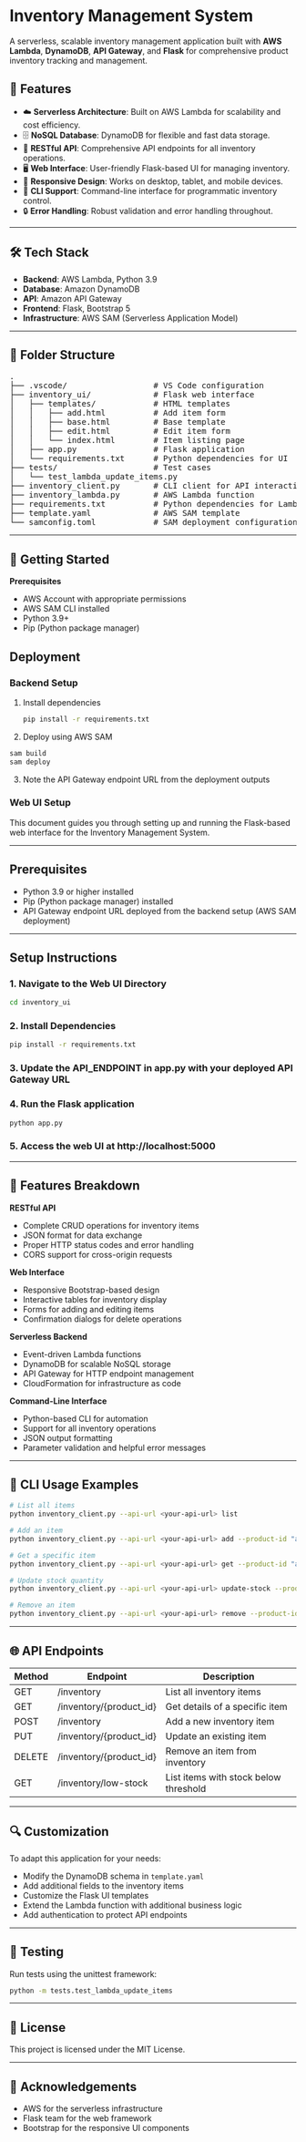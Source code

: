 # Inventory Management System

A serverless, scalable inventory management application built with **AWS Lambda**, **DynamoDB**, **API Gateway**, and **Flask** for comprehensive product inventory tracking and management.

## 🚀 Features

- ☁️ **Serverless Architecture**: Built on AWS Lambda for scalability and cost efficiency.
- 🗄️ **NoSQL Database**: DynamoDB for flexible and fast data storage.
- 🔄 **RESTful API**: Comprehensive API endpoints for all inventory operations.
- 🖥️ **Web Interface**: User-friendly Flask-based UI for managing inventory.
- 📱 **Responsive Design**: Works on desktop, tablet, and mobile devices.
- 🔧 **CLI Support**: Command-line interface for programmatic inventory control.
- 🔒 **Error Handling**: Robust validation and error handling throughout.

---

## 🛠️ Tech Stack

- **Backend**: AWS Lambda, Python 3.9
- **Database**: Amazon DynamoDB
- **API**: Amazon API Gateway
- **Frontend**: Flask, Bootstrap 5
- **Infrastructure**: AWS SAM (Serverless Application Model)

---

## 📁 Folder Structure

<pre lang="markdown">
.
├── .vscode/                  # VS Code configuration
├── inventory_ui/             # Flask web interface
│   ├── templates/            # HTML templates
│   │   ├── add.html          # Add item form
│   │   ├── base.html         # Base template
│   │   ├── edit.html         # Edit item form
│   │   └── index.html        # Item listing page
│   ├── app.py                # Flask application
│   └── requirements.txt      # Python dependencies for UI
├── tests/                    # Test cases
│   └── test_lambda_update_items.py
├── inventory_client.py       # CLI client for API interactions
├── inventory_lambda.py       # AWS Lambda function
├── requirements.txt          # Python dependencies for Lambda
├── template.yaml             # AWS SAM template
└── samconfig.toml            # SAM deployment configuration
</pre>

---

## 🚀 Getting Started

**Prerequisites**

* AWS Account with appropriate permissions
* AWS SAM CLI installed
* Python 3.9+
* Pip (Python package manager)

## Deployment

### Backend Setup

1. Install dependencies

   ```bash
   pip install -r requirements.txt

2. Deploy using AWS SAM
  ```bash
  sam build
  sam deploy
  ```

3. Note the API Gateway endpoint URL from the deployment outputs

### Web UI Setup

This document guides you through setting up and running the Flask-based web interface for the Inventory Management System.

---

## Prerequisites

- Python 3.9 or higher installed  
- Pip (Python package manager) installed  
- API Gateway endpoint URL deployed from the backend setup (AWS SAM deployment)

---

## Setup Instructions

### 1. Navigate to the Web UI Directory

```bash
cd inventory_ui
```

### 2. Install Dependencies

```bash
pip install -r requirements.txt
```

### 3. Update the API_ENDPOINT in app.py with your deployed API Gateway URL

### 4. Run the Flask application

```bash
python app.py
```

### 5. Access the web UI at http://localhost:5000

---

## 📱 Features Breakdown

**RESTful API**

* Complete CRUD operations for inventory items
* JSON format for data exchange
* Proper HTTP status codes and error handling
* CORS support for cross-origin requests

**Web Interface**

* Responsive Bootstrap-based design
* Interactive tables for inventory display
* Forms for adding and editing items
* Confirmation dialogs for delete operations

**Serverless Backend**

* Event-driven Lambda functions
* DynamoDB for scalable NoSQL storage
* API Gateway for HTTP endpoint management
* CloudFormation for infrastructure as code

**Command-Line Interface**

* Python-based CLI for automation
* Support for all inventory operations
* JSON output formatting
* Parameter validation and helpful error messages

---

## 🔧 CLI Usage Examples

```bash
# List all items
python inventory_client.py --api-url <your-api-url> list

# Add an item
python inventory_client.py --api-url <your-api-url> add --product-id "apple" --name "Apple" --price 1.99 --stock-quantity 100 --category "Fruit"

# Get a specific item
python inventory_client.py --api-url <your-api-url> get --product-id "apple"

# Update stock quantity
python inventory_client.py --api-url <your-api-url> update-stock --product-id "apple" --stock-change 10

# Remove an item
python inventory_client.py --api-url <your-api-url> remove --product-id "apple"
```

---

## 🌐 API Endpoints

| Method | Endpoint | Description |
|--------|----------|-------------|
| GET | /inventory | List all inventory items |
| GET | /inventory/{product_id} | Get details of a specific item |
| POST | /inventory | Add a new inventory item |
| PUT | /inventory/{product_id} | Update an existing item |
| DELETE | /inventory/{product_id} | Remove an item from inventory |
| GET | /inventory/low-stock | List items with stock below threshold |

---

## 🔍 Customization

To adapt this application for your needs:

* Modify the DynamoDB schema in `template.yaml`
* Add additional fields to the inventory items
* Customize the Flask UI templates
* Extend the Lambda function with additional business logic
* Add authentication to protect API endpoints

---

## 🧪 Testing

Run tests using the unittest framework:

```bash
python -m tests.test_lambda_update_items
```

---

## 📄 License

This project is licensed under the MIT License.

---

## 🤝 Acknowledgements

* AWS for the serverless infrastructure
* Flask team for the web framework
* Bootstrap for the responsive UI components



